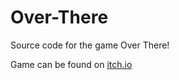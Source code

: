 # Over-There
Source code for the game Over There!

Game can be found on [itch.io](https://agitatedsneaker.itch.io/over-there)
